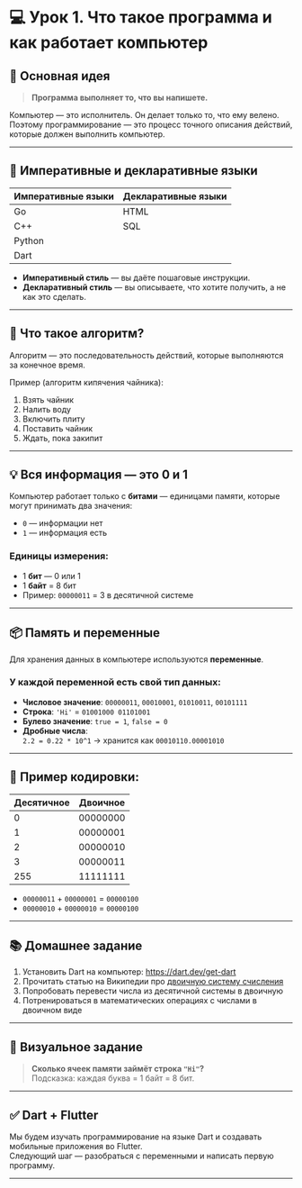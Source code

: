 # 💻 Урок 1. Что такое программа и как работает компьютер

## 🧠 Основная идея
> **Программа выполняет то, что вы напишете.**

Компьютер — это исполнитель. Он делает только то, что ему велено. Поэтому программирование — это процесс точного описания действий, которые должен выполнить компьютер.

---

## 🔀 Императивные и декларативные языки

| Императивные языки       | Декларативные языки         |
|--------------------------|-----------------------------|
| Go                       | HTML                        |
| C++                      | SQL                         |
| Python                   |                             |
| Dart                     |                             |

- **Императивный стиль** — вы даёте пошаговые инструкции.
- **Декларативный стиль** — вы описываете, что хотите получить, а не как это сделать.

---

## 🧾 Что такое алгоритм?

Алгоритм — это последовательность действий, которые выполняются за конечное время.

Пример (алгоритм кипячения чайника):
1. Взять чайник
2. Налить воду
3. Включить плиту
4. Поставить чайник
5. Ждать, пока закипит

---

## 💡 Вся информация — это 0 и 1

Компьютер работает только с **битами** — единицами памяти, которые могут принимать два значения:
- `0` — информации нет
- `1` — информация есть

### Единицы измерения:
- 1 **бит** — 0 или 1
- 1 **байт** = 8 бит
- Пример: `00000011` = 3 в десятичной системе

---

## 📦 Память и переменные

Для хранения данных в компьютере используются **переменные**.

### У каждой переменной есть свой тип данных:
- **Числовое значение**: `00000011`, `00010001`, `01010011`, `00101111`
- **Строка**: `'Hi'` = `01001000 01101001`
- **Булево значение**: `true = 1`, `false = 0`
- **Дробные числа**:  
  `2.2 = 0.22 * 10^1` → хранится как `00010110.00001010`

---

## 🧠 Пример кодировки:

| Десятичное | Двоичное                |
|------------|-------------------------|
| 0          | 00000000                |
| 1          | 00000001                |
| 2          | 00000010                |
| 3          | 00000011                |
| 255        | 11111111                |

- `00000011` + `00000001` = `00000100`
- `00000010` + `00000010` = `00000100`

---

## 📚 Домашнее задание

1. Установить Dart на компьютер: https://dart.dev/get-dart
2. Прочитать статью на Википедии про [двоичную систему счисления](https://ru.wikipedia.org/wiki/Двоичная_система_счисления)
3. Попробовать перевести числа из десятичной системы в двоичную
4. Потренироваться в математических операциях с числами в двоичном виде

---

## 🧩 Визуальное задание

> **Сколько ячеек памяти займёт строка `"Hi"`?**  
Подсказка: каждая буква = 1 байт = 8 бит.

---

## ✅ Dart + Flutter

Мы будем изучать программирование на языке Dart и создавать мобильные приложения во Flutter.  
Следующий шаг — разобраться с переменными и написать первую программу.

---



